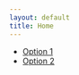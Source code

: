 ```yaml
---
layout: default
title: Home
---
```

<script type="module">
  import { Octokit as ImportedOctokit } from "https://cdn.skypack.dev/@octokit/rest";
  window.Octokit = ImportedOctokit;
</script>

<script type="module" src="{{ "/assets/js/main.js" | relative_url }}"></script>
<div id="menu">
  <ul>
    <li><a href="#" onclick="loadFiles('Verde')">Option 1</a></li>
    <li><a href="#" onclick="loadFiles('Veritas')">Option 2</a></li>
    <!-- Add more options as needed -->
  </ul>
</div>
<div id="file-list"></div>
<div id="content"></div>
